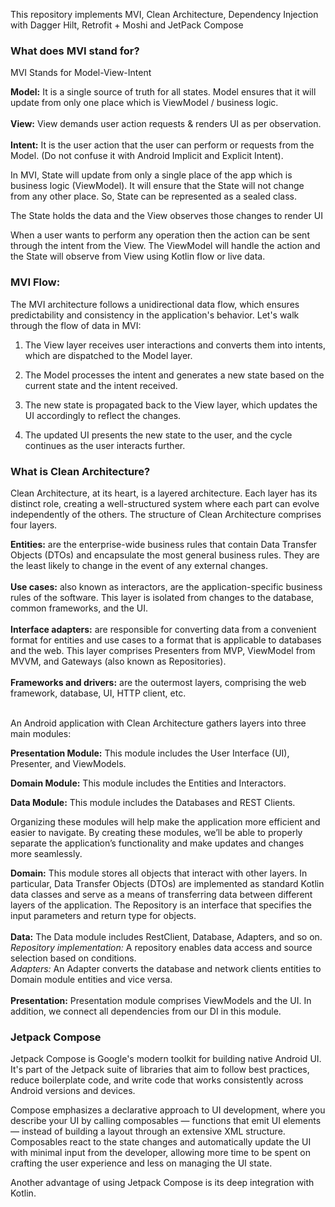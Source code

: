 This repository implements MVI, Clean Architecture, Dependency Injection with Dagger Hilt, Retrofit + Moshi and JetPack Compose

### What does MVI stand for?

MVI Stands for Model-View-Intent

**Model:**
It is a single source of truth for all states. Model ensures that it will update from only one place which is ViewModel / business logic.<br><br>
**View:** View demands user action requests & renders UI as per observation. <br><br>
**Intent:** It is the user action that the user can perform or requests from the Model. (Do not confuse it with Android Implicit and Explicit Intent).

In MVI, State will update from only a single place of the app which is business logic (ViewModel). It will ensure that the State will not change from any other place. So, State can be represented as a sealed class.

The State holds the data and the View observes those changes to render UI

When a user wants to perform any operation then the action can be sent through the intent from the View. The ViewModel will handle the action and the State will observe from View using Kotlin flow or live data.

### MVI Flow:

The MVI architecture follows a unidirectional data flow, which ensures predictability and consistency in the application's behavior. Let's walk through the flow of data in MVI:


1. The View layer receives user interactions and converts them into intents, which are dispatched to the Model layer.

2. The Model processes the intent and generates a new state based on the current state and the intent received.

3. The new state is propagated back to the View layer, which updates the UI accordingly to reflect the changes.

4. The updated UI presents the new state to the user, and the cycle continues as the user interacts further.

### What is Clean Architecture?

Clean Architecture, at its heart, is a layered architecture. Each layer has its distinct role, creating a well-structured system where each part can evolve independently of the others. The structure of Clean Architecture comprises four layers.<br>

**Entities:** are the enterprise-wide business rules that contain Data Transfer Objects (DTOs) and encapsulate the most general business rules. They are the least likely to change in the event of any external changes.<br><br>
**Use cases:** also known as interactors, are the application-specific business rules of the software. This layer is isolated from changes to the database, common frameworks, and the UI.<br><br>
**Interface adapters:** are responsible for converting data from a convenient format for entities and use cases to a format that is applicable to databases and the web. This layer comprises Presenters from MVP, ViewModel from MVVM, and Gateways (also known as Repositories).<br><br>
**Frameworks and drivers:** are the outermost layers, comprising the web framework, database, UI, HTTP client, etc.<br><br>

An Android application with Clean Architecture gathers layers into three main modules:<br>

**Presentation Module:** This module includes the User Interface (UI), Presenter, and ViewModels.<br>

**Domain Module:** This module includes the Entities and Interactors.<br>

**Data Module:** This module includes the Databases and REST Clients.<br>

Organizing these modules will help make the application more efficient and easier to navigate. By creating these modules, we’ll be able to properly separate the application’s functionality and make updates and changes more seamlessly.

**Domain:** This module stores all objects that interact with other layers. 
In particular, Data Transfer Objects (DTOs) are implemented as standard Kotlin data classes and serve as a means of transferring data between different layers of the application.
The Repository is an interface that specifies the input parameters and return type for objects.<br><br>
**Data:** The Data module includes RestClient, Database, Adapters, and so on. <br>
 *Repository implementation:* A repository enables data access and source selection based on conditions. <br>
 *Adapters:* An Adapter converts the database and network clients entities to Domain module entities and vice versa. <br><br>
**Presentation:** Presentation module comprises ViewModels and the UI. In addition, we connect all dependencies from our DI in this module. <br>

### Jetpack Compose

Jetpack Compose is Google's modern toolkit for building native Android UI. It's part of the Jetpack suite of libraries that aim to follow best practices, reduce boilerplate code, and write code that works consistently across Android versions and devices.

Compose emphasizes a declarative approach to UI development, where you describe your UI by calling composables — functions that emit UI elements — instead of building a layout through an extensive XML structure. Composables react to the state changes and automatically update the UI with minimal input from the developer, allowing more time to be spent on crafting the user experience and less on managing the UI state.

Another advantage of using Jetpack Compose is its deep integration with Kotlin.


